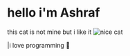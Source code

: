 # hello i'm Ashraf

this cat is not mine but i like it ![nice cat](./ìmg/cat.jpg)

|i love programming 👋
